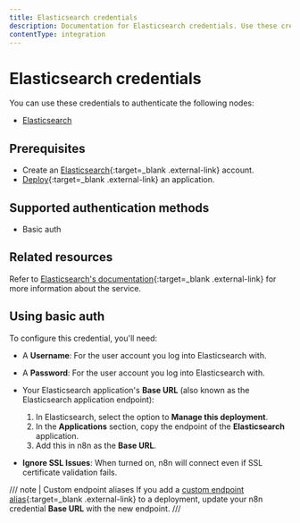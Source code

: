 ```yaml
---
title: Elasticsearch credentials
description: Documentation for Elasticsearch credentials. Use these credentials to authenticate Elasticsearch in n8n, a workflow automation platform.
contentType: integration
---
```


# Elasticsearch credentials

You can use these credentials to authenticate the following nodes:

- [Elasticsearch](/integrations/builtin/app-nodes/n8n-nodes-base.elasticsearch/)

## Prerequisites

- Create an [Elasticsearch](https://www.elastic.co/){:target=_blank .external-link} account.
- [Deploy](https://www.elastic.co/guide/en/cloud/current/ec-create-deployment.html){:target=_blank .external-link} an application.

## Supported authentication methods

- Basic auth

## Related resources

Refer to [Elasticsearch's documentation](https://www.elastic.co/guide/en/elasticsearch/reference/current/index.html){:target=_blank .external-link} for more information about the service.

## Using basic auth

To configure this credential, you'll need:

- A **Username**: For the user account you log into Elasticsearch with.
- A **Password**: For the user account you log into Elasticsearch with.
- Your Elasticsearch application's **Base URL** (also known as the Elasticsearch application endpoint):

    1. In Elasticsearch, select the option to **Manage this deployment**.
    2. In the **Applications** section, copy the endpoint of the **Elasticsearch** application.
    3. Add this in n8n as the **Base URL**.

- **Ignore SSL Issues**: When turned on, n8n will connect even if SSL certificate validation fails.

/// note | Custom endpoint aliases
If you add a [custom endpoint alias](https://www.elastic.co/guide/en/cloud/current/ec-regional-deployment-aliases.html){:target=_blank .external-link} to a deployment, update your n8n credential **Base URL** with the new endpoint.
///
